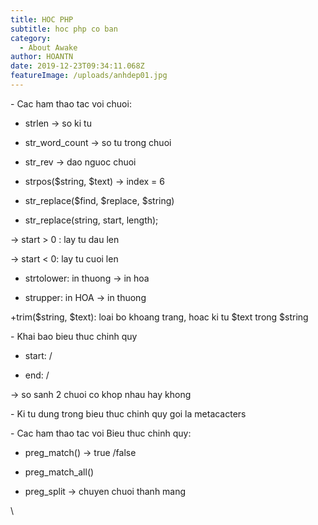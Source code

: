 ```yaml
---
title: HOC PHP
subtitle: hoc php co ban
category:
  - About Awake
author: HOANTN
date: 2019-12-23T09:34:11.068Z
featureImage: /uploads/anhdep01.jpg
---
```

<!--StartFragment-->- Cac ham thao tac voi chuoi:

+ strlen -> so ki tu

+ str_word_count -> so tu trong chuoi

+ str_rev -> dao nguoc chuoi

+ strpos($string, $text) -> index = 6

+ str_replace($find, $replace, $string)

+ str_replace(string, start, length);

\-> start > 0 : lay tu dau len

\-> start < 0: lay tu cuoi len

+ strtolower: in thuong -> in hoa

+ strupper: in HOA -> in thuong



+trim($string, $text): loai bo khoang trang, hoac ki tu $text trong $string



\- Khai bao bieu thuc chinh quy

+ start: /

+ end: /

\-> so sanh 2 chuoi co khop nhau hay khong

\- Ki tu dung trong bieu thuc chinh quy goi la metacacters





\- Cac ham thao tac voi Bieu thuc chinh quy:

+ preg_match() -> true /false

+ preg_match_all()

+ [](<>)preg_split -> chuyen chuoi thanh mang

\
<!--EndFragment-->
